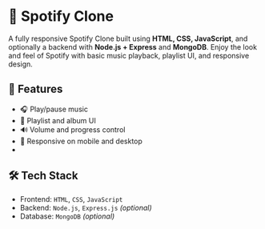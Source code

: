 # 🎵 Spotify Clone

A fully responsive Spotify Clone built using **HTML, CSS, JavaScript**, and optionally a backend with **Node.js + Express** and **MongoDB**. Enjoy the look and feel of Spotify with basic music playback, 
playlist UI, and responsive design.

## 🚀 Features

- 🎧 Play/pause music
- 📃 Playlist and album UI
- 🔊 Volume and progress control
- 📱 Responsive on mobile and desktop
- 
## 🛠️ Tech Stack

- Frontend: `HTML`, `CSS`, `JavaScript`
- Backend: `Node.js`, `Express.js` *(optional)*
- Database: `MongoDB` *(optional)*





